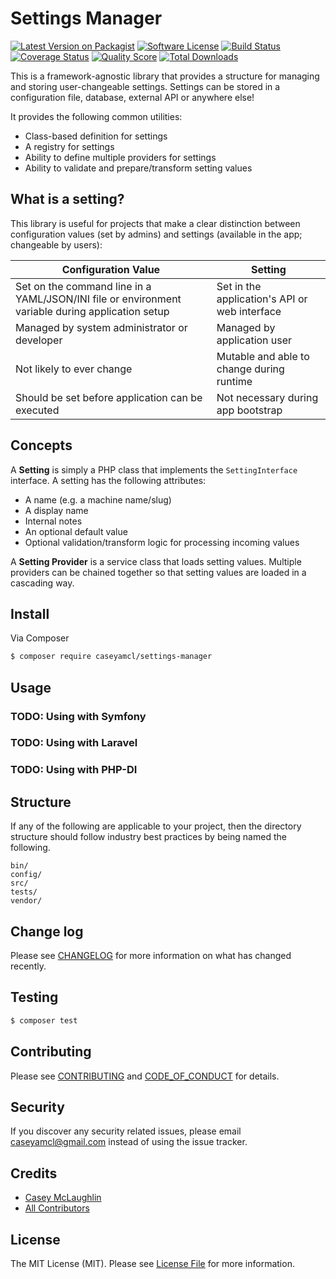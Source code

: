 # Settings Manager

[![Latest Version on Packagist][ico-version]][link-packagist]
[![Software License][ico-license]](LICENSE.md)
[![Build Status][ico-travis]][link-travis]
[![Coverage Status][ico-scrutinizer]][link-scrutinizer]
[![Quality Score][ico-code-quality]][link-code-quality]
[![Total Downloads][ico-downloads]][link-downloads]

This is a framework-agnostic library that provides a structure for managing and storing user-changeable settings.
Settings can be stored in a configuration file, database, external API or anywhere else! 

It provides the following common utilities:

* Class-based definition for settings
* A registry for settings
* Ability to define multiple providers for settings
* Ability to validate and prepare/transform setting values 

## What is a setting?

This library is useful for projects that make a clear distinction between configuration values (set by admins)
and settings (available in the app; changeable by users):

| Configuration Value                                                                              | Setting                                                            |
| ------------------------------------------------------------------------------------------------ | ------------------------------------------------------------------ |
| Set on the command line in a YAML/JSON/INI file or environment variable during application setup | Set in the application's API or web interface                      |
| Managed by system administrator or developer                                                     | Managed by application user                                        |
| Not likely to ever change                                                                        | Mutable and able to change during runtime                          |
| Should be set before application can be executed                                                 | Not necessary during app bootstrap                                 |

## Concepts

A **Setting** is simply a PHP class that implements the `SettingInterface` interface.  A setting has the
following attributes:

* A name (e.g. a machine name/slug)
* A display name
* Internal notes
* An optional default value
* Optional validation/transform logic for processing incoming values

A **Setting Provider** is a service class that loads setting values.  Multiple providers can be chained together so that
setting values are loaded in a cascading way.

## Install

Via Composer

``` bash
$ composer require caseyamcl/settings-manager
```


## Usage

### TODO: Using with Symfony

### TODO: Using with Laravel

### TODO: Using with PHP-DI


## Structure

If any of the following are applicable to your project, then the directory structure should follow industry best practices by being named the following.

```
bin/        
config/
src/
tests/
vendor/
```


## Change log

Please see [CHANGELOG](CHANGELOG.md) for more information on what has changed recently.

## Testing

``` bash
$ composer test
```

## Contributing

Please see [CONTRIBUTING](CONTRIBUTING.md) and [CODE_OF_CONDUCT](CODE_OF_CONDUCT.md) for details.

## Security

If you discover any security related issues, please email caseyamcl@gmail.com instead of using the issue tracker.

## Credits

- [Casey McLaughlin][link-author]
- [All Contributors][link-contributors]

## License

The MIT License (MIT). Please see [License File](LICENSE.md) for more information.

[ico-version]: https://img.shields.io/packagist/v/caseyamcl/settings-manager.svg?style=flat-square
[ico-license]: https://img.shields.io/badge/license-MIT-brightgreen.svg?style=flat-square
[ico-travis]: https://img.shields.io/travis/caseyamcl/settings-manager/master.svg?style=flat-square
[ico-scrutinizer]: https://img.shields.io/scrutinizer/coverage/g/caseyamcl/settings-manager.svg?style=flat-square
[ico-code-quality]: https://img.shields.io/scrutinizer/g/caseyamcl/settings-manager.svg?style=flat-square
[ico-downloads]: https://img.shields.io/packagist/dt/caseyamcl/settings-manager.svg?style=flat-square

[link-packagist]: https://packagist.org/packages/caseyamcl/settings-manager
[link-travis]: https://travis-ci.org/caseyamcl/settings-manager
[link-scrutinizer]: https://scrutinizer-ci.com/g/caseyamcl/settings-manager/code-structure
[link-code-quality]: https://scrutinizer-ci.com/g/caseyamcl/settings-manager
[link-downloads]: https://packagist.org/packages/caseyamcl/settings-manager
[link-author]: https://github.com/caseyamcl
[link-contributors]: ../../contributors
